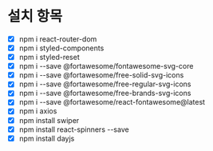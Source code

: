 # 설치 항목

- [X] npm i react-router-dom
- [X] npm i styled-components
- [X] npm i styled-reset
- [X] npm i --save @fortawesome/fontawesome-svg-core
- [X] npm i --save @fortawesome/free-solid-svg-icons
- [X] npm i --save @fortawesome/free-regular-svg-icons
- [X] npm i --save @fortawesome/free-brands-svg-icons
- [X] npm i --save @fortawesome/react-fontawesome@latest
- [X] npm i axios
- [X] npm install swiper
- [X] npm install react-spinners --save
- [X] npm install dayjs
